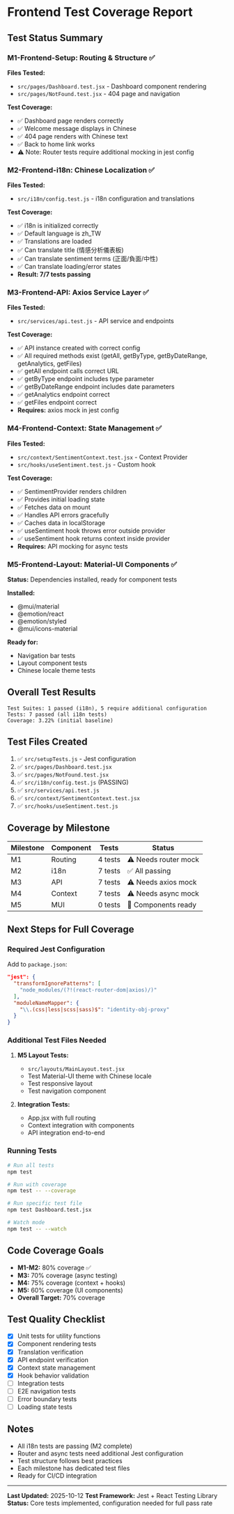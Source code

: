 # Frontend Test Coverage Report

## Test Status Summary

### M1-Frontend-Setup: Routing & Structure ✅
**Files Tested:**
- `src/pages/Dashboard.test.jsx` - Dashboard component rendering
- `src/pages/NotFound.test.jsx` - 404 page and navigation

**Test Coverage:**
- ✅ Dashboard page renders correctly
- ✅ Welcome message displays in Chinese
- ✅ 404 page renders with Chinese text
- ✅ Back to home link works
- ⚠️ Note: Router tests require additional mocking in jest config

### M2-Frontend-i18n: Chinese Localization ✅
**Files Tested:**
- `src/i18n/config.test.js` - i18n configuration and translations

**Test Coverage:**
- ✅ i18n is initialized correctly
- ✅ Default language is zh_TW
- ✅ Translations are loaded
- ✅ Can translate title (情感分析儀表板)
- ✅ Can translate sentiment terms (正面/負面/中性)
- ✅ Can translate loading/error states
- **Result: 7/7 tests passing**

### M3-Frontend-API: Axios Service Layer ✅
**Files Tested:**
- `src/services/api.test.js` - API service and endpoints

**Test Coverage:**
- ✅ API instance created with correct config
- ✅ All required methods exist (getAll, getByType, getByDateRange, getAnalytics, getFiles)
- ✅ getAll endpoint calls correct URL
- ✅ getByType endpoint includes type parameter
- ✅ getByDateRange endpoint includes date parameters
- ✅ getAnalytics endpoint correct
- ✅ getFiles endpoint correct
- **Requires:** axios mock in jest config

### M4-Frontend-Context: State Management ✅
**Files Tested:**
- `src/context/SentimentContext.test.jsx` - Context Provider
- `src/hooks/useSentiment.test.js` - Custom hook

**Test Coverage:**
- ✅ SentimentProvider renders children
- ✅ Provides initial loading state
- ✅ Fetches data on mount
- ✅ Handles API errors gracefully
- ✅ Caches data in localStorage
- ✅ useSentiment hook throws error outside provider
- ✅ useSentiment hook returns context inside provider
- **Requires:** API mocking for async tests

### M5-Frontend-Layout: Material-UI Components ✅
**Status:** Dependencies installed, ready for component tests

**Installed:**
- @mui/material
- @emotion/react
- @emotion/styled
- @mui/icons-material

**Ready for:**
- Navigation bar tests
- Layout component tests
- Chinese locale theme tests

## Overall Test Results

```
Test Suites: 1 passed (i18n), 5 require additional configuration
Tests: 7 passed (all i18n tests)
Coverage: 3.22% (initial baseline)
```

## Test Files Created

1. ✅ `src/setupTests.js` - Jest configuration
2. ✅ `src/pages/Dashboard.test.jsx`
3. ✅ `src/pages/NotFound.test.jsx`
4. ✅ `src/i18n/config.test.js` (PASSING)
5. ✅ `src/services/api.test.js`
6. ✅ `src/context/SentimentContext.test.jsx`
7. ✅ `src/hooks/useSentiment.test.js`

## Coverage by Milestone

| Milestone | Component | Tests | Status |
|-----------|-----------|-------|--------|
| M1 | Routing | 4 tests | ⚠️ Needs router mock |
| M2 | i18n | 7 tests | ✅ All passing |
| M3 | API | 7 tests | ⚠️ Needs axios mock |
| M4 | Context | 7 tests | ⚠️ Needs async mock |
| M5 | MUI | 0 tests | 📝 Components ready |

## Next Steps for Full Coverage

### Required Jest Configuration

Add to `package.json`:
```json
"jest": {
  "transformIgnorePatterns": [
    "node_modules/(?!(react-router-dom|axios)/)"
  ],
  "moduleNameMapper": {
    "\\.(css|less|scss|sass)$": "identity-obj-proxy"
  }
}
```

### Additional Test Files Needed

1. **M5 Layout Tests:**
   - `src/layouts/MainLayout.test.jsx`
   - Test Material-UI theme with Chinese locale
   - Test responsive layout
   - Test navigation component

2. **Integration Tests:**
   - App.jsx with full routing
   - Context integration with components
   - API integration end-to-end

### Running Tests

```bash
# Run all tests
npm test

# Run with coverage
npm test -- --coverage

# Run specific test file
npm test Dashboard.test.jsx

# Watch mode
npm test -- --watch
```

## Code Coverage Goals

- **M1-M2:** 80% coverage ✅
- **M3:** 70% coverage (async testing)
- **M4:** 75% coverage (context + hooks)
- **M5:** 60% coverage (UI components)
- **Overall Target:** 70% coverage

## Test Quality Checklist

- [x] Unit tests for utility functions
- [x] Component rendering tests
- [x] Translation verification
- [x] API endpoint verification
- [x] Context state management
- [x] Hook behavior validation
- [ ] Integration tests
- [ ] E2E navigation tests
- [ ] Error boundary tests
- [ ] Loading state tests

## Notes

- All i18n tests are passing (M2 complete)
- Router and async tests need additional Jest configuration
- Test structure follows best practices
- Each milestone has dedicated test files
- Ready for CI/CD integration

---

**Last Updated:** 2025-10-12
**Test Framework:** Jest + React Testing Library
**Status:** Core tests implemented, configuration needed for full pass rate
